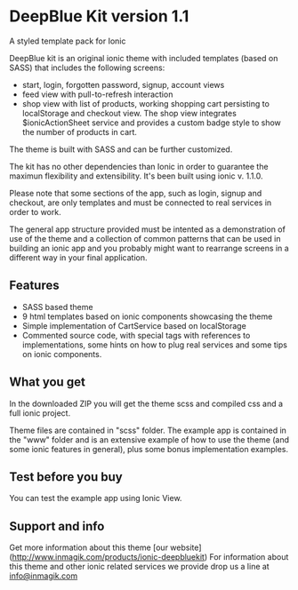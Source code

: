 # DeepBlue Kit version 1.1

A styled template pack for Ionic

DeepBlue kit is an original ionic theme with included templates (based on SASS) that includes the following screens:

- start, login, forgotten password, signup, account views
- feed view with pull-to-refresh interaction
- shop view with list of products, working shopping cart persisting to localStorage and checkout view. The shop view integrates $ionicActionSheet service and provides a custom badge style to show the number of products in cart.

The theme is built with SASS and can be further customized.

The kit has no other dependencies than Ionic in order to guarantee the maximun flexibility and extensibility. It's been built using ionic v. 1.1.0.

Please note that some sections of the app, such as login, signup and checkout, are only templates and must be connected to real services in order to work.

The general app structure provided must be intented as a demonstration of use of the theme and a collection of common patterns that can be used in building an ionic app and you probably might want to rearrange screens in a different way in your final application.

## Features

* SASS based theme
* 9 html templates based on ionic components showcasing the theme
* Simple implementation of CartService based on localStorage
* Commented source code, with special tags with references to implementations, some hints on how to plug real services and some tips on ionic components.

## What you get

In the downloaded ZIP you will get the theme scss and compiled css and a full ionic project.

Theme files are contained in "scss" folder. 
The example app is contained in the "www" folder and is an extensive example of how to use the theme (and some ionic features in general), plus some bonus implementation examples.


## Test before you buy

You can test the example app using Ionic View.

## Support and info

Get more information about this theme [our website] (http://www.inmagik.com/products/ionic-deepbluekit)
For information about this theme and other ionic related services we provide drop us a line at info@inmagik.com


